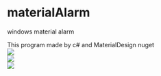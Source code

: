 # materialAlarm
windows material alarm

This program made by c# and MaterialDesign nuget<br>
<img src="https://s8.postimg.cc/eepkf7rh1/image.png" /><br>
<img src="https://s8.postimg.cc/9g220tdf9/image.png" /><br>
<img src="https://s8.postimg.cc/lhxfv0zj9/image.png" />
